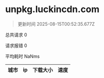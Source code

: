 
  # unpkg.luckincdn.com

  > 更新时间 2025-08-15T00:52:35.677Z
  
  总共请求 0

  请求报错 0

  平均耗时 NaNms

|城市|ip|下载大小|速度|
|-----|----------|---|---|

  